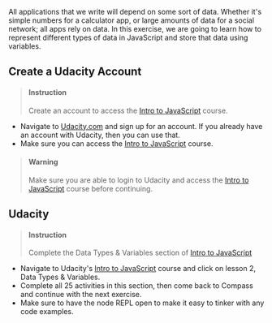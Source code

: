 

All applications that we write will depend on some sort of data. Whether it's simple numbers for a calculator app, or large amounts of data for a social network; all apps rely on data. In this exercise, we are going to learn how to represent different types of data in JavaScript and store that data using variables. 

## Create a Udacity Account

> #### Instruction
> Create an account to access the [Intro to JavaScript](https://classroom.udacity.com/courses/ud803) course.

* Navigate to [Udacity.com](https://auth.udacity.com/sign-up?next=https%3A%2F%2Fclassroom.udacity.com%2Fauthenticated) and sign up for an account. If you already have an account with Udacity, then you can use that.
* Make sure you can access the [Intro to JavaScript](https://classroom.udacity.com/courses/ud803) course.

> #### Warning
> Make sure you are able to login to Udacity and access the [Intro to JavaScript](https://classroom.udacity.com/courses/ud803) course before continuing.

## Udacity

> #### Instruction
> Complete the Data Types & Variables section of [Intro to JavaScript](https://classroom.udacity.com/courses/ud803) 

* Navigate to Udacity's [Intro to JavaScript](https://classroom.udacity.com/courses/ud803) course and click on lesson 2, Data Types & Variables.
* Complete all 25 activities in this section, then come back to Compass and continue with the next exercise.
* Make sure to have the node REPL open to make it easy to tinker with any code examples. 
